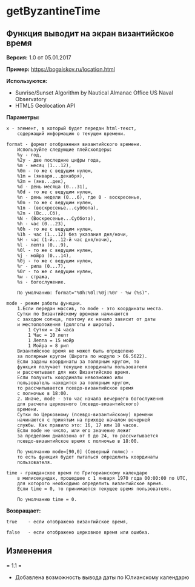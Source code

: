 # getByzantineTime ## Функция выводит на экран византийское время**Версия:** 1.0 от 05.01.2017**Пример:** <https://bogaiskov.ru/location.html>**Используются:***  Sunrise/Sunset Algorithm by Nautical Almanac Office US Naval Observatory*  HTML5 Geolocation API**Параметры:**	x - элемент, в который будет передан html-текст, 		содержащий информацию о текущем времени.			format - формат отображения византийского времени. 		Используйте следующие плейсхолдеры:		%y - год,		%2y - две последние цифры года,		%m - месяц (1...12),		%0m - то же с ведущим нулем,		%1m = (января...декабря),		%2m = (янв...дек),		%d - день месяца (0...31),		%0d - то же с ведущим нулем,		%n - день недели (0...6), где 0 - воскресенье,		%0n - то же с ведущим нулем,		%1n - (воскресенье...суббота),		%2n - (Вс...Сб),		%N - (Воскресенье...Суббота),		%h - час (0...23),		%0h - то же с ведущим нулем,		%1h - час (1...12) без указания дня/ночи,		%H - час (1-й...12-й час дня/ночи),		%l - лепта (0...9),		%0l - то же с ведущим нулем,		%j - мойра (0...14),		%0j - то же с ведущим нулем,		%r - рипа (0...7),		%0r - то же с ведущим нулем,		%w - стража,		%s - богослужение.			По умолчанию: format="%0h:%0l:%0j:%0r - %w (%s)".			mode - режим работы функции. 		1.Если передан массив, то mode - это координаты места. 		Сутки по Византийскому времени начинаются 		с заходом солнца, поэтому их начало зависит от даты 		и местоположения (долготы и широты).			1 Сутки = 24 часа			1 Час = 10 лепт			1 Лепта = 15 мойр			1 Мойра = 8 рип		Византийское время не может быть определено 		за полярным кругом (Широта по модулю > 66.5622).		Если заданы координаты за полярным кругом, то 		функция получает текущие координаты пользователя		и рассчитывает для них Византийское время. 		Если получить координаты невозможно или 		пользователь находится за полярным кругом, 		то рассчитывается псевдо-византийское время 		с полночью в 18:00.		2. Иначе, mode - это час начала вечернего богослужения		для расчета церковного (псевдо-византийского) 		времени.		Сутки по Церковному (псевдо-византийскому) времени 		начинаются с принятым на приходе началом вечерней 		службы. Как правило это: 16, 17 или 18 часов.		Если mode не число, или его значение лежит 		за пределами диапазона от 0 до 24, то рассчитывается 		псевдо-византийское время с полночью в 18:00.				По умолчанию mode=[90,0] (Северный полюс) - 		то есть функция будет пытаться определить координаты 		пользователя.			time - гражданское время по Григорианскому календарю 		в милисекундах, прошедшее с 1 января 1970 года 00:00:00 по UTC, 		для которого необходимо определить византийское время.		Если time = 0, то принимается текущее время пользователя.				По умолчанию time = 0.		**Возвращает:**	true 	- если отображено византийское время,	false 	- если отображено церковное время или ошибка.## Изменения ##= 1.1 =* Добавлена возможность вывода даты по Юлианскому календарю